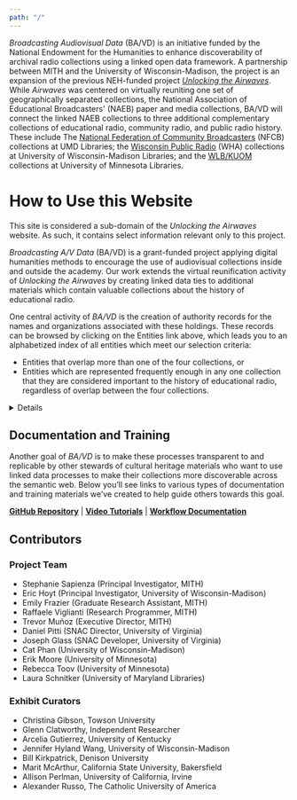 ```yaml
---
path: "/"
---
```

_Broadcasting Audiovisual Data_ (BA/VD) is an initiative funded by the National Endowment for the Humanities to enhance discoverability of archival radio collections using a linked open data framework. A partnership between MITH and the University of Wisconsin-Madison, the project is an expansion of the previous NEH-funded project [_Unlocking the Airwaves_](https://www.unlockingtheairwaves.org/). While _Airwaves_ was centered on virtually reuniting one set of geographically separated collections, the National Association of Educational Broadcasters' (NAEB) paper and media collections, BA/VD will connect the linked NAEB collections to three additional complementary collections of educational radio, community radio, and public radio history. These include The [National Federation of Community Broadcasters](https://www.lib.umd.edu/news/2018/08/nfcb) (NFCB) collections at UMD Libraries; the [Wisconsin Public Radio](https://www.library.wisc.edu/news/2019/05/17/uw-madison-archives-receives-clir-award-to-digitize-250-at-risk-recordings/) (WHA) collections at University of Wisconsin-Madison Libraries; and the [WLB/KUOM](https://www.continuum.umn.edu/2019/10/u-libraries-receives-44000-for-radio-digitization/) collections at University of Minnesota Libraries.

# How to Use this Website

This site is considered a sub-domain of the _Unlocking the Airwaves_ website. As such, it contains select information relevant only to this project.

_Broadcasting A/V Data_ (BA/VD) is a grant-funded project applying digital humanities methods to encourage the use of audiovisual collections inside and outside the academy. Our work extends the virtual reunification activity of _Unlocking the Airwaves_ by creating linked data ties to additional materials which contain valuable collections about the history of educational radio.

One central activity of _BA/VD_ is the creation of authority records for the names and organizations associated with these holdings. These records can be browsed by clicking on the Entities link above, which leads you to an alphabetized index of all entities which meet our selection criteria:

- Entities that overlap more than one of the four collections, or
- Entities which are represented frequently enough in any one collection that they are considered important to the history of educational radio, regardless of overlap between the four collections.

<details>

The Entities index page is similar to the People and Organizations index pages on the _Airwaves_ site. As such, they are only browsable, and not searchable. This approach is by design, because _BA/VD_’s research question address the question of exploring collections through a network-centric lens, as opposed to a content-centric lens.

Due to this emphasis on networks, we have also created a visualization that helps show where and how often overlaps occur between the entities represented in these four collections. Instead of viewing the collections themselves as snapshots of a particular historical moment or trend, we can view them as products of networked knowledge flows governed by institutional structures and individual whimsy.

Lastly, below you will see a list of ten new digital exhibits created by the BA/VD team of curators specifically for this project. These exhibits were created by using this website, and by asking curators to think about and explore the collections thinking about these networked knowledge flows, as opposed to exploring them thinking about pre-determined, content-centric subjects or themes. The exhibits are hosted on the _Airwaves_ website, alongside the original set of exhibits created for that project. Clicking on an exhibit thumnail from the index below will launch a new tab leading you to that exhibit back at the Airwaves site. To return to this site, close that tab and return here.

</details>

## Documentation and Training

Another goal of _BA/VD_ is to make these processes transparent to and replicable by other stewards of cultural heritage materials who want to use linked data processes to make their collections more discoverable across the semantic web. Below you’ll see links to various types of documentation and training materials we’ve created to help guide others towards this goal. 

**[GitHub Repository](https://github.com/umd-mith/broadcasting)**      | **[Video Tutorials](https://vimeo.com/showcase/9765583)**    |   **[Workflow Documentation](https://drive.google.com/drive/folders/1wR4qzQngN0f7q3os4YqIY_CFYFegoZQV?usp=sharing)**

## Contributors

### Project Team
* Stephanie Sapienza (Principal Investigator, MITH)
* Eric Hoyt (Principal Investigator, University of Wisconsin-Madison)
* Emily Frazier (Graduate Research Assistant, MITH)
* Raffaele Viglianti (Research Programmer, MITH)
* Trevor Muñoz (Executive Director, MITH)
* Daniel Pitti (SNAC Director, University of Virginia)
* Joseph Glass (SNAC Developer, University of Virginia)
* Cat Phan (University of Wisconsin-Madison)
* Erik Moore (University of Minnesota)
* Rebecca Toov (University of Minnesota)
* Laura Schnitker (University of Maryland Libraries)

### Exhibit Curators

* Christina Gibson, Towson University
* Glenn Clatworthy, Independent Researcher
* Arcelia Gutierrez, University of Kentucky
* Jennifer Hyland Wang, University of Wisconsin-Madison
* Bill Kirkpatrick, Denison University
* Marit McArthur, California State University, Bakersfield
* Allison Perlman, University of California, Irvine
* Alexander Russo, The Catholic University of America
  
